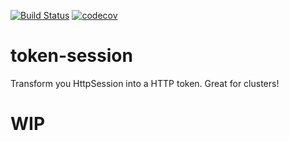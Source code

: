 [![Build Status](https://travis-ci.com/erdanielli/token-session.svg?branch=master)](https://travis-ci.com/erdanielli/token-session)
[![codecov](https://codecov.io/gh/erdanielli/token-session/branch/master/graph/badge.svg)](https://codecov.io/gh/erdanielli/token-session)

# token-session
Transform you HttpSession into a HTTP token. Great for clusters!

# WIP
